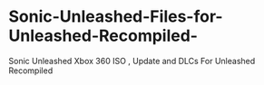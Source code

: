 # Sonic-Unleashed-Files-for-Unleashed-Recompiled-
Sonic Unleashed Xbox 360 ISO , Update and DLCs For Unleashed Recompiled
